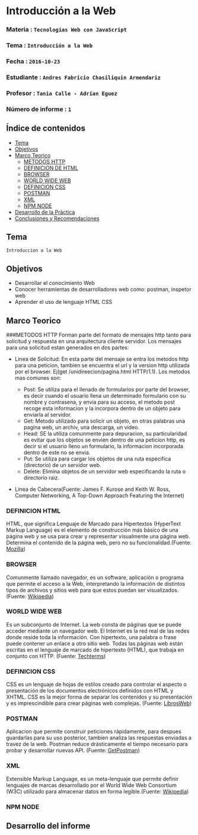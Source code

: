 
# Introducción a la Web
### Materia : `Tecnologías Web con JavaScript`
### Tema : `Introducción a la Web` 
### Fecha : `2016-10-23`
### Estudiante : `Andres Fabricio Chasiliquin Armendariz`
### Profesor : `Tania Calle - Adrian Eguez`
### Número de informe : `1`
<a name="cabecera"></a>
## Índice de contenidos


- <a href="#tema">Tema</a>
- <a href="#objetivos">Objetivos</a>
- <a href="#marco-teorico">Marco Teorico</a>
  * <a href="tema1">METODOS HTTP</a>
  * <a href="#tema2">DEFINICION DE HTML</a>
  * <a href="#tema3">BROWSER</a>
  * <a href="#tema4">WORLD WIDE WEB</a>
  * <a href="#tema5">DEFINICION CSS</a>
  * <a href="#tema6">POSTMAN</a>
  * <a href="#tema7">XML</a>
  * <a href="#tema8">NPM NODE</a>
- <a href="#desarrollo">Desarrollo de la Práctica</a>
- <a href="#conrec">Conclusiones y Recomendaciones</a> 

<a name="tema"></a>
## Tema
`Introduccion a la Web`


<a name="objetivos"></a>
## Objetivos
- Desarrollar el conocimiento Web
- Conocer herramientas de desarrolladores web como: postman, inspetor web
- Aprender el uso de lenguaje HTML CSS


<a name="marco-teorico"></a>
## Marco Teorico
<a name="tema1"></a>
###METODOS HTTP
Forman parte del formato de mensajes http tanto para solicitud y respuesta en una arquitectura cliente servidor. Los mensajes para una solicitud estan generados en dos partes:
- Linea de Solicitud: En esta parte del mensaje se entra los metodos http para una peticion, tambien se encuentra el url y la version http utilizada por el browser. Ej(get /unidireecion/pagina.html HTTP/1.1). Los metodos mas comunes son:
    * Post: Se utiliza para el llenado de formularios por parte del browser, es decir cuando el usuario llena un determinado formulario con su nombre y contrasena, y envia para su acceso, el metodo post recoge esta informacion y la incorpora dentro de un objeto para enviarla al servidor.
    * Get: Metodo utilizado para solicir un objeto, en otras palabras una pagina web, un archiv, una descarga, un video.
    * Head: SE la utiliza comunmente para depuracion, su particularidad es evitar que los objetos se envien dentro de una peticion http, es decir si el usuario lleno un formulario, la informacion incorporada dentro de este no se envia.
    * Put: Se utiliza para cargar los objetos de una ruta especifica (directorio) de un servidor web.
    * Delete: Elimina objetos de un servidor web especificando la ruta o directorio raiz. 

- Linea de Cabecera(Fuente: James F. Kurose and Keith W. Ross, Computer Networking, A Top-Down Approach Featuring the Internet)
<a name="tema2"></a>
### DEFINICION HTML
HTML, que significa Lenguaje de Marcado para Hipertextos (HyperText Markup Language) es el elemento de construcción más básico de una página web y se usa para crear y representar visualmente una página web. Determina el contenido de la página web, pero no su funcionalidad.(Fuente: [Mozilla](https://developer.mozilla.org/es/docs/Web/HTML))
<a name="tema3"></a>
### BROWSER
Comunmente llamado navegador, es un software, aplicación o programa que permite el acceso a la Web, interpretando la información de distintos tipos de archivos y sitios web para que estos puedan ser visualizados.(Fuente: [Wikipedia](https://es.wikipedia.org/wiki/Navegador_web))
<a name="tema4"></a>
### WORLD WIDE WEB
Es un subconjunto de Internet. La web consta de páginas que se puede acceder mediante un navegador web. El Internet es la red real de las redes donde reside toda la información. Con hipertexto, una palabra o frase puede contener un enlace a otro sitio web. Todas las páginas web están escritas en el lenguaje de marcado de hipertexto (HTML), que trabaja en conjunto con HTTP.  (Fuente: [Techterms](http://techterms.com/definition/www))
<a name="tema5"></a>
### DEFINICION CSS 
CSS es un lenguaje de hojas de estilos creado para controlar el aspecto o presentación de los documentos electrónicos definidos con HTML y XHTML. CSS es la mejor forma de separar los contenidos y su presentación y es imprescindible para crear páginas web complejas. (Fuente: [LibrosWeb](http://librosweb.es/libro/css/capitulo_1.html))
<a name="tema6"></a>
### POSTMAN
Aplicacion que permite construir peticiones rápidamente, para despues guardarlas para su uso posterior, tambien analiza las respuestas enviadas a travez de la web. Postman reduce drásticamente el tiempo necesario para probar y desarrollar nuevas API. (Fuente: [GetPostman](https://www.getpostman.com/docs/introduction))
<a name="tema7"></a>
### XML
Extensible Markup Language, es un meta-lenguaje que permite definir lenguajes de marcas desarrollado por el World Wide Web Consortium (W3C) utilizado para almacenar datos en forma legible.(Fuente: [Wikipedia](https://es.wikipedia.org/wiki/Extensible_Markup_Language))

<a name="tema8"></a>
### NPM NODE


<a name="desarrollo"></a>
## Desarrollo del informe

